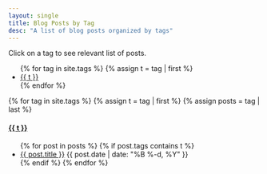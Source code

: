 ```yaml
---
layout: single
title: Blog Posts by Tag
desc: "A list of blog posts organized by tags"
---
```


Click on a tag to see relevant list of posts.

<ul class="tags">
{% for tag in site.tags %}
  {% assign t = tag | first %}
  <li><a href="/tag/#{{t |  replace:" ","-" }}">{{ t  }}</a></li>
{% endfor %}
</ul>


{% for tag in site.tags %}
  {% assign t = tag | first %}
  {% assign posts = tag | last %}

<h4><a name="{{t | replace:" ","-" }}"></a><a class="internal" href="/tag/#{{t | replace:" ","-" }}">{{ t }}</a></h4>
<ul>
{% for post in posts %}
  {% if post.tags contains t %}
  <li>
    <a href="{{ post.url }}">{{ post.title }}</a>
    <span class="date">{{ post.date | date: "%B %-d, %Y"  }}</span>
  </li>
  {% endif %}
{% endfor %}
</ul>



